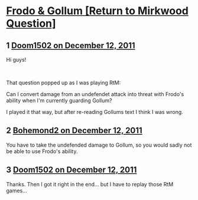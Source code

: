# [Frodo &amp; Gollum [Return to Mirkwood Question]](https://community.fantasyflightgames.com/topic/57480-frodo-gollum-return-to-mirkwood-question/)

## 1 [Doom1502 on December 12, 2011](https://community.fantasyflightgames.com/topic/57480-frodo-gollum-return-to-mirkwood-question/?do=findComment&comment=566694)

Hi guys!

 

That question popped up as I was playing RtM:

Can I convert damage from an undefendet attack into threat with Frodo's ability when I'm currently guarding Gollum?

I played it that way, but after re-reading Gollums text I think I was wrong.

## 2 [Bohemond2 on December 12, 2011](https://community.fantasyflightgames.com/topic/57480-frodo-gollum-return-to-mirkwood-question/?do=findComment&comment=566724)

You have to take the undefended damage to Gollum, so you would sadly not be able to use Frodo's ability.

## 3 [Doom1502 on December 12, 2011](https://community.fantasyflightgames.com/topic/57480-frodo-gollum-return-to-mirkwood-question/?do=findComment&comment=566746)

Thanks. Then I got it right in the end... but I have to replay those RtM games...

